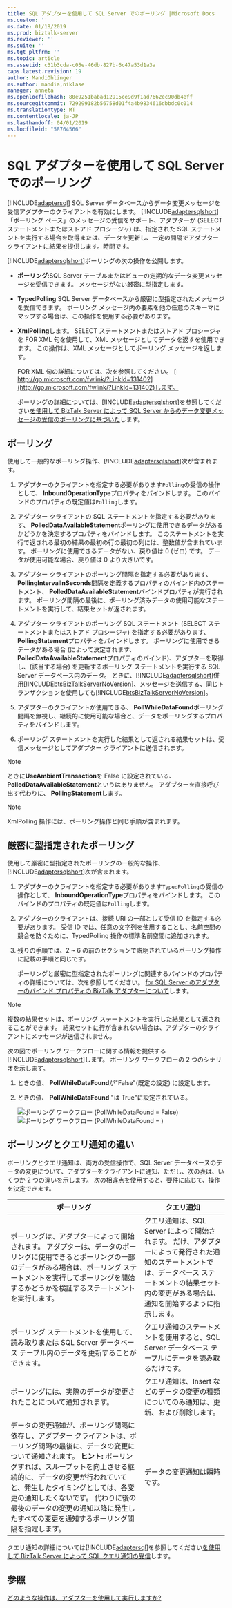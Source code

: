 ```yaml
---
title: SQL アダプターを使用して SQL Server でのポーリング |Microsoft Docs
ms.custom: ''
ms.date: 01/18/2019
ms.prod: biztalk-server
ms.reviewer: ''
ms.suite: ''
ms.tgt_pltfrm: ''
ms.topic: article
ms.assetid: c31b3cda-c05e-46db-827b-6c47a53d1a3a
caps.latest.revision: 19
author: MandiOhlinger
ms.author: mandia,niklase
manager: anneta
ms.openlocfilehash: 80e9251babad12915ce9d9f1ad7662ec90db4eff
ms.sourcegitcommit: 729299182b56758d01f4a4b9834616dbbdc0c014
ms.translationtype: MT
ms.contentlocale: ja-JP
ms.lasthandoff: 04/01/2019
ms.locfileid: "58764566"
---
```

# <a name="polling-in-sql-server-using-the-sql-adapter"></a>SQL アダプターを使用して SQL Server でのポーリング
[!INCLUDE[adaptersql](../../includes/adaptersql-md.md)] SQL Server データベースからデータ変更メッセージを受信アダプターのクライアントを有効にします。 [!INCLUDE[adaptersqlshort](../../includes/adaptersqlshort-md.md)] 「ポーリング ベース」のメッセージの受信をサポート、アダプターが (SELECT ステートメントまたはストアド プロシージャ) は、指定された SQL ステートメントを実行する場合を取得または、データを更新し、一定の間隔でアダプター クライアントに結果を提供します。時間です。  
  
 [!INCLUDE[adaptersqlshort](../../includes/adaptersqlshort-md.md)]ポーリングの次の操作を公開します。  
  
- **ポーリング**:SQL Server テーブルまたはビューの定期的なデータ変更メッセージを受信できます。 メッセージがない厳密に型指定します。  
  
- **TypedPolling**:SQL Server データベースから厳密に型指定されたメッセージを受信できます。 ポーリング メッセージ内の要素を他の任意のスキーマにマップする場合は、この操作を使用する必要があります。  
  
- **XmlPolling**します。 SELECT ステートメントまたはストアド プロシージャを FOR XML 句を使用して、XML メッセージとしてデータを返すを使用できます。 この操作は、XML メッセージとしてポーリング メッセージを返します。  
  
   FOR XML 句の詳細については、次を参照してください。 [ http://go.microsoft.com/fwlink/?LinkId=131402](http://go.microsoft.com/fwlink/?LinkId=131402)します。  
  
  ポーリングの詳細については、[!INCLUDE[adaptersqlshort](../../includes/adaptersqlshort-md.md)]を参照してください[を使用して BizTalk Server によって SQL Server からのデータ変更メッセージの受信のポーリングに基づいた](../../adapters-and-accelerators/adapter-sql/receive-polling-based-data-changed-messages-from-sql-server-using-biztalk.md)します。  
  
## <a name="polling"></a>ポーリング  
 使用して一般的なポーリング操作、[!INCLUDE[adaptersqlshort](../../includes/adaptersqlshort-md.md)]次が含まれます。  
  
1. アダプターのクライアントを指定する必要があります`Polling`の受信の操作として、 **InboundOperationType**プロパティをバインドします。 このバインドのプロパティの既定値は`Polling`します。  
  
2. アダプター クライアントの SQL ステートメントを指定する必要があります、 **PolledDataAvailableStatement**ポーリングに使用できるデータがあるかどうかを決定するプロパティをバインドします。 このステートメントを実行で返される最初の結果の最初の行の最初の列には、整数値が含まれています。 ポーリングに使用できるデータがない、戻り値は 0 (ゼロ) です。 データが使用可能な場合、戻り値は 0 より大きいです。  
  
3. アダプター クライアントのポーリング間隔を指定する必要があります、 **PollingIntervalInSeconds**間隔を定義するプロパティのバインド内のステートメント、 **PolledDataAvailableStatement**バインドプロパティが実行されます。 ポーリング間隔の最後に、ポーリング済みデータの使用可能なステートメントを実行して、結果セットが返されます。  
  
4. アダプター クライアントのポーリング SQL ステートメント (SELECT ステートメントまたはストアド プロシージャ) を指定する必要があります、 **PollingStatement**プロパティをバインドします。 ポーリングに使用できるデータがある場合 (によって決定されます、 **PolledDataAvailableStatement**プロパティのバインド)、アダプターを取得し、(該当する場合) を更新するポーリング ステートメントを実行する SQL Server データベース内のデータ。 ときに、[!INCLUDE[adaptersqlshort](../../includes/adaptersqlshort-md.md)]併用[!INCLUDE[btsBizTalkServerNoVersion](../../includes/btsbiztalkservernoversion-md.md)]、メッセージを送信する、同じトランザクションを使用しても[!INCLUDE[btsBizTalkServerNoVersion](../../includes/btsbiztalkservernoversion-md.md)]。  
  
5. アダプターのクライアントが使用できる、 **PollWhileDataFound**ポーリング間隔を無視し、継続的に使用可能な場合と、データをポーリングするプロパティをバインドします。  
  
6. ポーリング ステートメントを実行した結果として返される結果セットは、受信メッセージとしてアダプター クライアントに送信されます。  

> [!NOTE]
>  ときに**UseAmbientTransaction**を False に設定されている、 **PolledDataAvailableStatement**というはありません。 アダプターを直接呼び出す代わりに、 **PollingStatement**します。

> [!NOTE]
>  XmlPolling 操作には、ポーリング操作と同じ手順が含まれます。  
  
## <a name="strongly-typed-polling"></a>厳密に型指定されたポーリング  
 使用して厳密に型指定されたポーリングの一般的な操作、[!INCLUDE[adaptersqlshort](../../includes/adaptersqlshort-md.md)]次が含まれます。  
  
1. アダプターのクライアントを指定する必要があります`TypedPolling`の受信の操作として、 **InboundOperationType**プロパティをバインドします。 このバインドのプロパティの既定値は`Polling`します。  
  
2. アダプターのクライアントは、接続 URI の一部として受信 ID を指定する必要があります。 受信 ID では、任意の文字列を使用することし、名前空間の競合を防ぐために、TypedPolling 操作の標準名前空間に追加されます。  
  
3. 残りの手順では、2 ~ 6 の前のセクションで説明されているポーリング操作に記載の手順と同じです。  
  
   ポーリングと厳密に型指定されたポーリングに関連するバインドのプロパティの詳細については、次を参照してください。 [for SQL Server のアダプターのバインド プロパティの BizTalk アダプターについて](../../adapters-and-accelerators/adapter-sql/read-about-the-biztalk-adapter-for-sql-server-adapter-binding-properties.md)します。  
  
> [!NOTE]
>  複数の結果セットは、ポーリング ステートメントを実行した結果として返されることができます。 結果セットに行が含まれない場合は、アダプターのクライアントにメッセージが送信されません。  
  
 次の図でポーリング ワークフローに関する情報を提供する[!INCLUDE[adaptersqlshort](../../includes/adaptersqlshort-md.md)]します。 ポーリング ワークフローの 2 つのシナリオを示します。  
  
1. ときの値、 **PollWhileDataFound**が"False"(既定の設定) に設定します。  
  
2. ときの値、 **PollWhileDataFound** "は True"に設定されている。  
  
   ![ポーリング ワークフロー &#40;PollWhileDataFound &#61; False&#41;](../../adapters-and-accelerators/adapter-sql/media/15598c14-3a62-4b8d-90bf-84e004a386db.gif "15598c14-3a62-4b8d-90bf-84e004a386db") ![ポーリング ワークフロー &#40;PollWhileDataFound &#61; &#41; ](../../adapters-and-accelerators/adapter-sql/media/c20535be-ea45-4456-8b62-4d4585cb1d8c.gif "c20535be-ea45-4456-8b62-4d4585cb1d8c")  
  
## <a name="differences-between-polling-and-query-notification"></a>ポーリングとクエリ通知の違い  
 ポーリングとクエリ通知は、両方の受信操作で、SQL Server データベースのデータの変更について、アダプターをクライアントに通知、ただし、次の表は、いくつか 2 つの違いを示します。 次の相違点を使用すると、要件に応じて、操作を決定できます。  
  
|ポーリング|クエリ通知|  
|-------------|------------------------|  
|ポーリングは、アダプターによって開始されます。 アダプターは、データのポーリングに使用できるとポーリングの一部のデータがある場合は、ポーリング ステートメントを実行してポーリングを開始するかどうかを検証するステートメントを実行します。|クエリ通知は、SQL Server によって開始されます。 だけ、アダプターによって発行された通知のステートメントでは、データベース ステートメントの結果セット内の変更がある場合は、通知を開始するように指示します。|  
|ポーリング ステートメントを使用して、読み取りまたは SQL Server データベース テーブル内のデータを更新することができます。|クエリ通知のステートメントを使用すると、SQL Server データベース テーブルにデータを読み取るだけです。|  
|ポーリングには、実際のデータが変更されたことについて通知されます。|クエリ通知は、Insert などのデータの変更の種類についてのみ通知は、更新、および削除します。|  
|データの変更通知が、ポーリング間隔に依存し、アダプター クライアントは、ポーリング間隔の最後に、データの変更について通知されます。 **ヒント:** ポーリングすれば、スループットを向上させる継続的に、データの変更が行われていてと、発生したタイミングとしては、各変更の通知したくないです。 代わりに後の最後のデータの変更の通知以降に発生したすべての変更を通知するポーリング間隔を指定します。|データの変更通知は瞬時です。|  
  
 クエリ通知の詳細については[!INCLUDE[adaptersql](../../includes/adaptersql-md.md)]を参照してください[を使用して BizTalk Server によって SQL クエリ通知の受信](../../adapters-and-accelerators/adapter-sql/receive-sql-query-notifications-using-biztalk-server.md)します。  
  
## <a name="see-also"></a>参照  
 [どのような操作は、アダプターを使用して実行しますか?](https://msdn.microsoft.com/library/cc185435(v=bts.10).aspx)
